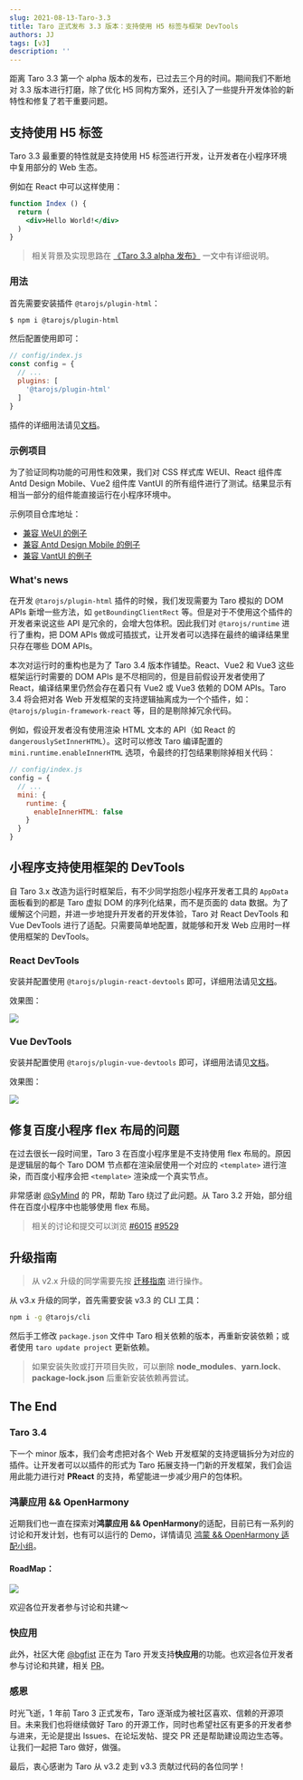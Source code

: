 ```yaml
---
slug: 2021-08-13-Taro-3.3
title: Taro 正式发布 3.3 版本：支持使用 H5 标签与框架 DevTools
authors: JJ
tags: [v3]
description: ''
---
```


距离 Taro 3.3 第一个 alpha 版本的发布，已过去三个月的时间。期间我们不断地对 3.3 版本进行打磨，除了优化 H5 同构方案外，还引入了一些提升开发体验的新特性和修复了若干重要问题。

## 支持使用 H5 标签

Taro 3.3 最重要的特性就是支持使用 H5 标签进行开发，让开发者在小程序环境中复用部分的 Web 生态。

例如在 React 中可以这样使用：

```jsx
function Index () {
  return (
    <div>Hello World!</div>
  )
}
```

> 相关背景及实现思路在 [《Taro 3.3 alpha 发布》](https://docs.taro.zone/blog/2021-04-22-Taro-3.3-alpha) 一文中有详细说明。

### 用法

首先需要安装插件 `@tarojs/plugin-html`：

```bash
$ npm i @tarojs/plugin-html
```

然后配置使用即可：

```js
// config/index.js
const config = {
  // ...
  plugins: [
    '@tarojs/plugin-html'
  ]
}
```

插件的详细用法请见[文档](https://docs.taro.zone/docs/use-h5)。

### 示例项目

为了验证同构功能的可用性和效果，我们对 CSS 样式库 WEUI、React 组件库 Antd Design Mobile、Vue2 组件库 VantUI 的所有组件进行了测试。结果显示有相当一部分的组件能直接运行在小程序环境中。

示例项目仓库地址：

- [兼容 WeUI 的例子](https://github.com/NervJS/taro-weui)
- [兼容 Antd Design Mobile 的例子](https://github.com/NervJS/taro-antd-mobile)
- [兼容 VantUI 的例子](https://github.com/NervJS/taro-vant)

### What's news

在开发 `@tarojs/plugin-html` 插件的时候，我们发现需要为 Taro 模拟的 DOM APIs 新增一些方法，如 `getBoundingClientRect` 等。但是对于不使用这个插件的开发者来说这些 API 是冗余的，会增大包体积。因此我们对 `@tarojs/runtime` 进行了重构，把 DOM APIs 做成可插拔式，让开发者可以选择在最终的编译结果里只存在哪些 DOM APIs。

本次对运行时的重构也是为了 Taro 3.4 版本作铺垫。React、Vue2 和 Vue3 这些框架运行时需要的 DOM APIs 是不尽相同的，但是目前假设开发者使用了 React，编译结果里仍然会存在着只有 Vue2 或 Vue3 依赖的 DOM APIs。Taro 3.4 将会把对各 Web 开发框架的支持逻辑抽离成为一个个插件，如：`@tarojs/plugin-framework-react` 等，目的是剔除掉冗余代码。

例如，假设开发者没有使用渲染 HTML 文本的 API（如 React 的 `dangerouslySetInnerHTML`）。这时可以修改 Taro 编译配置的 `mini.runtime.enableInnerHTML` 选项，令最终的打包结果剔除掉相关代码：

```js
// config/index.js
config = {
  // ...
  mini: {
    runtime: {
      enableInnerHTML: false
    }
  }
}
```

## 小程序支持使用框架的 DevTools

自 Taro 3.x 改造为运行时框架后，有不少同学抱怨小程序开发者工具的 `AppData` 面板看到的都是 Taro 虚拟 DOM 的序列化结果，而不是页面的 data 数据。为了缓解这个问题，并进一步地提升开发者的开发体验，Taro 对 React DevTools 和 Vue DevTools 进行了适配。只需要简单地配置，就能够和开发 Web 应用时一样使用框架的 DevTools。

### React DevTools

安装并配置使用 `@tarojs/plugin-react-devtools` 即可，详细用法请见[文档](https://docs.taro.zone/docs/react-devtools)。

效果图：

![](https://storage.360buyimg.com/cjj-pub-images/react-devtools.png)

### Vue DevTools

安装并配置使用 `@tarojs/plugin-vue-devtools` 即可，详细用法请见[文档](https://docs.taro.zone/docs/vue-devtools)。

效果图：

![](https://storage.360buyimg.com/cjj-pub-images/vue-devtools.png)

## 修复百度小程序 flex 布局的问题

在过去很长一段时间里，Taro 3 在百度小程序里是不支持使用 flex 布局的。原因是逻辑层的每个 Taro DOM 节点都在渲染层使用一个对应的 `<template>` 进行渲染，而百度小程序会把 `<template>` 渲染成一个真实节点。

非常感谢 [@SyMind](https://github.com/SyMind) 的 PR，帮助 Taro 绕过了此问题。从 Taro 3.2 开始，部分组件在百度小程序中也能够使用 flex 布局。

> 相关的讨论和提交可以浏览 [#6015](https://github.com/NervJS/taro/issues/6015) [#9529](https://github.com/NervJS/taro/pull/9529)

## 升级指南

> 从 v2.x 升级的同学需要先按 [迁移指南](https://taro-docs.jd.com/taro/docs/next/migration) 进行操作。

从 v3.x 升级的同学，首先需要安装 v3.3 的 CLI 工具：

```bash
npm i -g @tarojs/cli
```

然后手工修改 `package.json` 文件中 Taro 相关依赖的版本，再重新安装依赖；或者使用 `taro update project` 更新依赖。

> 如果安装失败或打开项目失败，可以删除 **node_modules**、**yarn.lock**、**package-lock.json** 后重新安装依赖再尝试。

## The End

### Taro 3.4

下一个 minor 版本，我们会考虑把对各个 Web 开发框架的支持逻辑拆分为对应的插件。让开发者可以以插件的形式为 Taro 拓展支持一门新的开发框架，我们会运用此能力进行对 **PReact** 的支持，希望能进一步减少用户的包体积。

### 鸿蒙应用 && OpenHarmony

近期我们也一直在探索对**鸿蒙应用 && OpenHarmony**的适配，目前已有一系列的讨论和开发计划，也有可以运行的 Demo，详情请见 [鸿蒙 && OpenHarmony 适配小组](https://github.com/NervJS/taro/discussions/categories/%E9%B8%BF%E8%92%99-openharmony-%E9%80%82%E9%85%8D%E5%B0%8F%E7%BB%84)。

#### RoadMap：

![](https://storage.360buyimg.com/cjj-pub-images/hos-roadmap.png)

欢迎各位开发者参与讨论和共建～

### 快应用

此外，社区大佬 [@bgfist](https://github.com/bgfist) 正在为 Taro 开发支持**快应用**的功能。也欢迎各位开发者参与讨论和共建，相关 [PR](https://github.com/NervJS/taro/pull/9743)。

### 感恩

时光飞逝，1 年前 Taro 3 正式发布，Taro 逐渐成为被社区喜欢、信赖的开源项目。未来我们也将继续做好 Taro 的开源工作，同时也希望社区有更多的开发者参与进来，无论是提出 Issues、在论坛发帖、提交 PR 还是帮助建设周边生态等。让我们一起把 Taro 做好，做强。

最后，衷心感谢为 Taro 从 v3.2 走到 v3.3 贡献过代码的各位同学！

